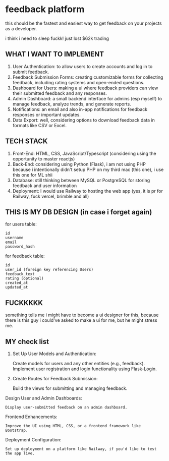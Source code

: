 # feedback platform

this should be the fastest and easiest way to get feedback on your projects as a developer.

i think i need to sleep fuckk! just lost $62k trading


## WHAT I WANT TO IMPLEMENT

1. User Authentication: to allow users to create accounts and log in to submit feedback.
2. Feedback Submission Forms: creating customizable forms for collecting feedback, including rating systems and open-ended questions.
3. Dashboard for Users: making a ui where feedback providers can view their submitted feedback and any responses.
4. Admin Dashboard: a small backend interface for admins (esp myself) to manage feedback, analyze trends, and generate reports.
5. Notifications: an email and also in-app notifications for feedback responses or important updates.
5. Data Export: well, considering options to download feedback data in formats like CSV or Excel.

## TECH STACK

1. Front-End: HTML, CSS, JavaScript/Typescript (considering using the opportunity to master reactjs)
2. Back-End: considering using Python (Flask), i am not using PHP because i intentionally didn't setup PHP on my third mac (this one), i use this one for ML shii
3. Database: still thinking between MySQL or PostgreSQL for storing feedback and user information
4. Deployment: I would use Railway to hosting the web app (yes, it is pr for Railway, fuck vercel, brimble and all)

## THIS IS MY DB DESIGN (in case i forget again)

for users table:

    id
    username
    email
    password_hash

for feedback table:

    id
    user_id (foreign key referencing Users)
    feedback_text
    rating (optional)
    created_at
    updated_at


## FUCKKKKK
something tells me i might have to become a ui designer for this, because there is this guy i could've asked to make a ui for me, but he might stress me.

## MY check list

1. Set Up User Models and Authentication:

    Create models for users and any other entities (e.g., feedback).
    Implement user registration and login functionality using Flask-Login.

2. Create Routes for Feedback Submission:

    Build the views for submitting and managing feedback.

Design User and Admin Dashboards:

    Display user-submitted feedback on an admin dashboard.

Frontend Enhancements:

    Improve the UI using HTML, CSS, or a frontend framework like Bootstrap.

Deployment Configuration:

    Set up deployment on a platform like Railway, if you'd like to test the app live.